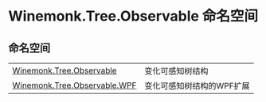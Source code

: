 # Winemonk.Tree.Observable 命名空间






## 命名空间
<table>
<tr>
<td><a href="N_Winemonk_Tree_Observable.md">Winemonk.Tree.Observable</a></td>
<td>变化可感知树结构</td></tr>
<tr>
<td><a href="N_Winemonk_Tree_Observable_WPF.md">Winemonk.Tree.Observable.WPF</a></td>
<td>变化可感知树结构的WPF扩展</td></tr>
</table>